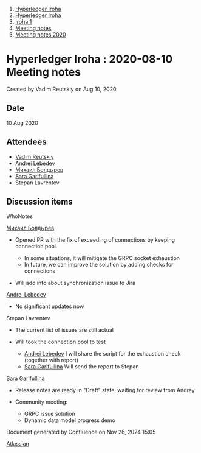 1. [Hyperledger Iroha](index.html)
2. [Hyperledger Iroha](Hyperledger-Iroha_20873224.html)
3. [Iroha 1](Iroha-1_21015959.html)
4. [Meeting notes](Meeting-notes_21016018.html)
5. [Meeting notes 2020](Meeting-notes-2020_21016022.html)

# Hyperledger Iroha : 2020-08-10 Meeting notes

Created by Vadim Reutskiy on Aug 10, 2020

## Date

10 Aug 2020

## Attendees

- [Vadim Reutskiy](https://lf-hyperledger.atlassian.net/wiki/people/5b8d04b72786fb2bf79a7405?ref=confluence)
- [Andrei Lebedev](https://lf-hyperledger.atlassian.net/wiki/people/557058:c02f1b3d-42e6-4519-ba84-2d0476dccbc9?ref=confluence)
- [Михаил Болдырев](https://lf-hyperledger.atlassian.net/wiki/people/557058:584193b8-9303-4b5a-8cb3-8153294c8cc2?ref=confluence)
- [Sara Garifullina](https://lf-hyperledger.atlassian.net/wiki/people/5b6c115b2c9bd83c03707f95?ref=confluence)
- Stepan Lavrentev

## Discussion items

WhoNotes

[Михаил Болдырев](https://lf-hyperledger.atlassian.net/wiki/people/557058:584193b8-9303-4b5a-8cb3-8153294c8cc2?ref=confluence)

- Opened PR with the fix of exceeding of connections by keeping connection pool. 
  
  - In some situations, it will mitigate the GRPC socket exhaustion
  - In future, we can improve the solution by adding checks for connections
- Will add info about synchronization issue to Jira

[Andrei Lebedev](https://lf-hyperledger.atlassian.net/wiki/people/557058:c02f1b3d-42e6-4519-ba84-2d0476dccbc9?ref=confluence)

- No significant updates now

Stepan Lavrentev

- The current list of issues are still actual
- Will took the connection pool to test
  
  - [Andrei Lebedev](https://lf-hyperledger.atlassian.net/wiki/people/557058:c02f1b3d-42e6-4519-ba84-2d0476dccbc9?ref=confluence) I will share the script for the exhaustion check (together with report)
  - [Sara Garifullina](https://lf-hyperledger.atlassian.net/wiki/people/5b6c115b2c9bd83c03707f95?ref=confluence) Will send the report to Stepan

[Sara Garifullina](https://lf-hyperledger.atlassian.net/wiki/people/5b6c115b2c9bd83c03707f95?ref=confluence)

- Release notes are ready in "Draft" state, waiting for review from Andrey
- Community meeting:
  
  - GRPC issue solution
  - Dynamic data model progress demo

Document generated by Confluence on Nov 26, 2024 15:05

[Atlassian](http://www.atlassian.com/)
